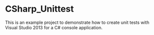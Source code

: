 CSharp_Unittest
===============

This is an example project to demonstrate how to create unit tests with Visual Studio 2013 for a C# console application.
